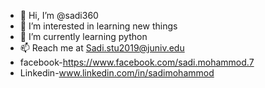 - 👋 Hi, I’m @sadi360
- 👀 I’m interested in learning new things
- 🌱 I’m currently learning python
- 📫 Reach me at Sadi.stu2019@juniv.edu 
-   facebook-https://www.facebook.com/sadi.mohammod.7
-   Linkedin-www.linkedin.com/in/sadimohammod

<!---
sadi360/sadi360 is a ✨ special ✨ repository because its `README.md` (this file) appears on your GitHub profile.
You can click the Preview link to take a look at your changes.
--->
